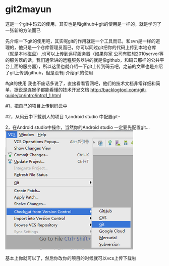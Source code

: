 # git2mayun
这是一个git中码云的使用，其实也是和github中git的使用是一样的，就是学习了一张新的方法而已

先介绍一下git的使用吧，其实呢git的作用就是一个工具而已，和svn是一样的道理的，他只是一个仓库管理员而已，你可以同过git把你的代码上传到本地仓库（就是本地磁盘）,也可以上传到远程服务器（如果你家
公司有联想2010server等的服务器的话，我们通常讲的远程服务器讲的就是像github，和码云那样的公共平台上面的服务器），所以这里也就介绍一下git上传到码云吧，之前的文章也是介绍了git上传到github，但是没有j
介绍git的使用

#git的使用
我也不废话多说了，直接看看官网吧，他们的技术文档非常详细和简单，据说是连猴子都能看懂的技术开发文档
http://backlogtool.com/git-guide/cn/intro/intro1_1.html

#1，把自己的项目上传到码云中

#2，从码云中下载别人的项目
1,android studio 中配置git··

2，在Android studio中操作，当然你的Android studio 一定要先配置git...
![image](https://github.com/DavidWeiZhong/git2mayun/blob/master/image/1.png)


基本上你就可以了，然后你改你的项目的时候就可以vcs上传下载啦
